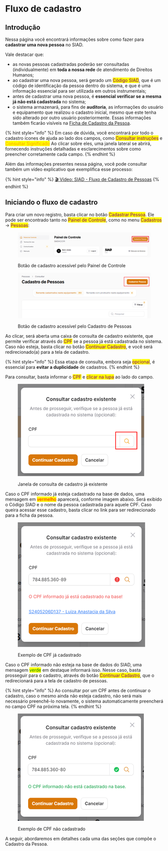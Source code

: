 # Fluxo de cadastro

## Introdução

Nessa página você encontrará informações sobre como fazer para **cadastrar uma nova pessoa** no SIAD.

Vale destacar que:

* as novas pessoas cadastradas poderão ser consultadas (individualmente) em **toda a nossa rede** de atendimento de Direitos Humanos;
* ao cadastrar uma nova pessoa, será gerado um <mark style="color:purple;">Código SIAD</mark>, que é um código de identificação da pessoa dentro do sistema, e que é uma informação essencial para ser utilizada em outros instrumentais;
* antes de cadastrar uma nova pessoa, é **essencial verificar se a mesma já não está cadastrada** no sistema;
* o sistema armazenará, para fins de **auditoria**, as informações do usuário e equipamento que realizou o cadastro inicial, mesmo que este tenha sido alterado por outro usuário posteriormente. Essas informações também ficarão visíveis na [Ficha de Cadastro da Pessoa](../ficha.md).

{% hint style="info" %}
Em caso de dúvida, você encontrará por todo o cadastro ícones de ajuda ao lado dos campos, como <mark style="color:purple;">Consultar instruções</mark> e <mark style="color:orange;">Consultar Significado</mark> Ao clicar sobre eles, uma janela lateral se abrirá, fornecendo instruções detalhadas e esclarecimentos sobre como preencher corretamente cada campo.
{% endhint %}

Além das informações presentes nessa página, você pode consultar também um vídeo explicativo que exemplifica esse processo:

{% hint style="info" %}
[🎬 Vídeo: SIAD - Fluxo de Cadastro de Pessoas](https://shorturl.at/9O5cT)
{% endhint %}

## Iniciando o fluxo de cadastro

Para criar um novo registro, basta clicar no botão <mark style="color:purple;">Cadastrar Pessoa</mark>. Ele pode ser encontrado tanto no <mark style="color:purple;">Painel de Controle</mark>, como no menu <mark style="color:purple;">Cadastros</mark> -> <mark style="color:purple;">Pessoas</mark>:

<figure><img src="../../.gitbook/assets/image (79).png" alt=""><figcaption><p>Botão de cadastro acessível pelo Painel de Controle</p></figcaption></figure>

<figure><img src="../../.gitbook/assets/image (14).png" alt=""><figcaption><p>Botão de cadastro acessível pelo Cadastro de Pessoas</p></figcaption></figure>

Ao clicar, será aberta uma caixa de consulta de cadastro existente, que permite verificar através do <mark style="color:purple;">CPF</mark> se a pessoa já está cadastrada no sistema. Caso não esteja, basta clicar no botão <mark style="color:purple;">Continuar Cadastro</mark>, e você será redirecionado(a) para a tela de cadastro.

{% hint style="info" %}
Essa etapa de consulta, embora seja <mark style="color:purple;">opcional</mark>, é essencial para **evitar a duplicidade** de cadastros.
{% endhint %}

Para consultar, basta informar o <mark style="color:purple;">CPF</mark> e <mark style="color:purple;">clicar na lupa</mark> ao lado do campo.&#x20;

<figure><img src="../../.gitbook/assets/image (1) (1) (1) (1).png" alt=""><figcaption><p>Janela de consulta de cadastro já existente</p></figcaption></figure>

Caso o CPF informado já esteja cadastrado na base de dados, uma mensagem em <mark style="color:red;">vermelho</mark> aparecerá, conforme imagem abaixo. Será exibido o Código SIAD e o nome da pessoa cadastrada para aquele CPF. Caso queira acessar esse cadastro, basta clicar no link para ser redirecionado para a ficha da pessoa.

<figure><img src="../../.gitbook/assets/image (1) (1) (1) (1) (1) (1) (1) (1) (1) (1) (1) (1) (1).png" alt=""><figcaption><p>Exemplo de CPF já cadastrado</p></figcaption></figure>

Caso o CPF informado não esteja na base de dados do SIAD, uma mensagem <mark style="color:green;">verde</mark> em destaque informará isso. Nesse caso, basta prosseguir para o cadastro, através do botão <mark style="color:purple;">Continuar Cadastro</mark>, que o redirecionará para a tela de cadastro de pessoas.

{% hint style="info" %}
Ao consultar por um CPF antes de continuar o cadastro, caso o mesmo ainda não esteja cadastro, não será mais necessário preenchê-lo novamente, o sistema automaticamente preencherá no campo CPF na próxima tela.
{% endhint %}

<figure><img src="../../.gitbook/assets/image (2) (1) (1) (1) (1) (1) (1) (1) (1).png" alt=""><figcaption><p>Exemplo de CPF não cadastrado</p></figcaption></figure>

A seguir, abordaremos em detalhes cada uma das seções que compõe o Cadastro da Pessoa.
